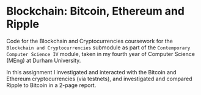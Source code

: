 # Blockchain: Bitcoin, Ethereum and Ripple
Code for the Blockchain and Cryptocurrencies coursework for the `Blockchain and Cryptocurrencies` submodule as part of the `Contemporary Computer Science IV` module, taken in my fourth year of Computer Science (MEng) at Durham University.

In this assignment I investigated and interacted with the Bitcoin and Ethereum cryptocurrencies (via testnets), and investigated and compared Ripple to Bitcoin in a 2-page report.
